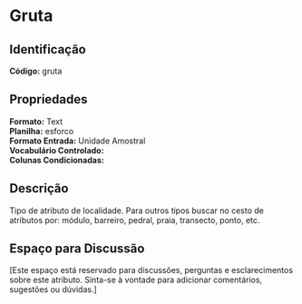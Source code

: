 # Gruta

## Identificação
**Código:** gruta

## Propriedades
**Formato:** Text  
**Planilha:** esforco  
**Formato Entrada:** Unidade Amostral  
**Vocabulário Controlado:**   
**Colunas Condicionadas:**   

## Descrição
Tipo de atributo de localidade. Para outros tipos buscar no cesto de atributos por: módulo, barreiro, pedral, praia, transecto, ponto, etc.

## Espaço para Discussão
[Este espaço está reservado para discussões, perguntas e esclarecimentos sobre este atributo. Sinta-se à vontade para adicionar comentários, sugestões ou dúvidas.]
